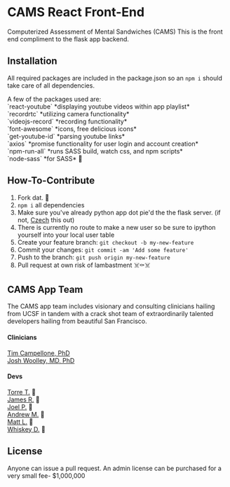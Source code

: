 # CAMS React Front-End
Computerized Assessment of Mental Sandwiches (CAMS)
This is the front end compliment to the flask app backend.


## Installation
All required packages are included in the package.json so an `npm i` should take care of all dependencies.
<p>A few of the packages used are:
<br>`react-youtube` *displaying youtube videos within app playlist*
<br>`recordrtc` *utilizing camera functionality*
<br>`videojs-record` *recording functionality*
<br>`font-awesome` *icons, free delicious icons*
<br>`get-youtube-id` *parsing youtube links*
<br>`axios` *promise functionality for user login and account creation*
<br>`npm-run-all` *runs SASS build, watch css, and npm scripts*
<br>`node-sass` *for SASS* 💁

## How-To-Contribute
1. Fork dat. 🥄
2. `npm i` all dependencies
3. Make sure you've already python app dot pie'd the the flask server. (if not, <a href="https://github.com/rithmschool/cams-app">Czech</a> this out)
4. There is currently no route to make a new user so be sure to ipython yourself into your local user table
4. Create your feature branch: `git checkout -b my-new-feature`
5. Commit your changes: `git commit -am 'Add some feature'`
6. Push to the branch: `git push origin my-new-feature`
7. Pull request at own risk of lambastment ☠️⚰️☠️

## CAMS App Team
The CAMS app team includes visionary and consulting clinicians hailing from UCSF in tandem with a crack shot team of extraordinarily talented developers hailing from beautiful San Francisco.
#### Clinicians
<a href="http://www.gradpsychblog.org/author/tcampellone/#.WNmbvGTyuOE">Tim Campellone, PhD</a>
<br> <a href="https://www.linkedin.com/in/joshua-d-woolley-md-phd-076018110/">Josh Woolley, MD, PhD</a>

#### Devs
<a href="https://github.com/tostaylo">Torre T.</a> 🦏
<br><a href="https://github.com/jrobinson2">James R.</a> 🐎
<br><a href="https://github.com/joel">Joel P.</a> 🦂
<br><a href="https://github.com/andrewmundy">Andrew M.</a> 🐊
<br><a href="https://github.com/mmmaaatttttt">Matt L.</a> 🦍
<br><a href="https://github.com/whiskey-the-dog">Whiskey D.</a> 🐩

## License
Anyone can issue a pull request. An admin license can be purchased for a very small fee- $1,000,000
